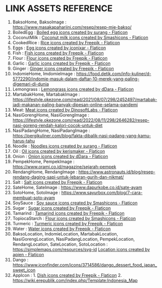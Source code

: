 #  LINK ASSETS REFERENCE

1. BaksoHome, BaksoImage : https://www.masakapahariini.com/resep/resep-mie-bakso/
2. BoiledEgg : <a href="https://www.flaticon.com/free-icons/boiled-egg" title="boiled egg icons">Boiled egg icons created by surang - Flaticon</a>
3. CoconutMilk : <a href="https://www.flaticon.com/free-icons/coconut-milk" title="coconut milk icons">Coconut milk icons created by Smashicons - Flaticon</a>
4. CookedRice : <a href="https://www.flaticon.com/free-icons/rice" title="rice icons">Rice icons created by Freepik - Flaticon</a>
5. Eggs : <a href="https://www.flaticon.com/free-icons/egg" title="egg icons">Egg icons created by iconixar - Flaticon</a>
6. Fish : <a href="https://www.flaticon.com/free-icons/fish" title="fish icons">Fish icons created by Freepik - Flaticon</a>
7. Flour : <a href="https://www.flaticon.com/free-icons/flour" title="flour icons">Flour icons created by Freepik - Flaticon</a>
8. Garlic : <a href="https://www.flaticon.com/free-icons/garlic" title="garlic icons">Garlic icons created by Freepik - Flaticon</a>
9. Ginger : <a href="https://www.flaticon.com/free-icons/ginger" title="ginger icons">Ginger icons created by Freepik - Flaticon</a>
10. IndomieHome, ImdomieImage : https://food.detik.com/info-kuliner/d-5772290/indomie-masuk-dalam-daftar-10-merek-yang-paling-digemari-di-dunia
11. Lemongrass : <a href="https://www.flaticon.com/free-icons/lemongrass" title="lemongrass icons">Lemongrass icons created by dDara - Flaticon</a>
12. MartabakHome, MartabakImage : https://lifestyle.okezone.com/read/2021/08/07/298/2452497/martabak-jadi-makanan-paling-banyak-dipesan-online-selama-pandemi
13. Meat: <a href="https://www.flaticon.com/free-icons/meat" title="meat icons">Meat icons created by DinosoftLabs - Flaticon</a>
14. NasiGorengHome, NasiGorengImage : https://lifestyle.okezone.com/read/2022/08/11/298/2646282/resep-nasi-goreng-rendah-kalori-cocok-untuk-diet
15. NasiPadangHome, NasiPadangImage : https://pergikuliner.com/blog/fakta-dibalik-nasi-padang-yang-kamu-harus-tahu
16. Noodle : <a href="https://www.flaticon.com/free-icons/noodles" title="noodles icons">Noodles icons created by surang - Flaticon</a>
17. Oil : <a href="https://www.flaticon.com/free-icons/oil" title="oil icons">Oil icons created by kerismaker - Flaticon</a>
18. Onion : <a href="https://www.flaticon.com/free-icons/onion" title="onion icons">Onion icons created by dDara - Flaticon</a>
19. PempekHome, PempekImage : https://www.orami.co.id/magazine/sejarah-pempek
20. RendangHome, RendangImage : https://www.astronauts.id/blog/resep-rendang-daging-sapi-untuk-lebaran-gurih-dan-nikmat/
21. Salt : <a href="https://www.flaticon.com/free-icons/salt" title="salt icons">Salt icons created by Freepik - Flaticon</a>
22. SateHome, SateImage : https://www.dapurkobe.co.id/sate-ayam
23. SotoHome, SotoImage : https://www.sayurbox.com/blog/7-cara-membuat-soto-ayam
24. SoySauce : <a href="https://www.flaticon.com/free-icons/soy-sauce" title="soy sauce icons">Soy sauce icons created by Smashicons - Flaticon</a>
25. Sugar : <a href="https://www.flaticon.com/free-icons/sugar" title="sugar icons">Sugar icons created by Freepik - Flaticon</a>
26. Tamarind : <a href="https://www.flaticon.com/free-icons/tamarind" title="tamarind icons">Tamarind icons created by Freepik - Flaticon</a>
27. TopiocaStarch : <a href="https://www.flaticon.com/free-icons/flour" title="flour icons">Flour icons created by Smashicons - Flaticon</a>
28. Turmeric : <a href="https://www.flaticon.com/free-icons/turmeric" title="turmeric icons">Turmeric icons created by Freepik - Flaticon</a>
29. Water : <a href="https://www.flaticon.com/free-icons/water" title="water icons">Water icons created by Freepik - Flaticon</a>
30. BaksoLocation, IndomieLocation, MartabakLocation, NasiGorengLocation, NasiPadangLocation, PempekLocation, RendangLocation, SateLocation, SotoLocation : https://simplemaps.com/resources/svg-id <a href="https://www.flaticon.com/free-icons/location" title="location icons">Location icons created by apien - Flaticon</a>
31. Dango : https://www.iconfinder.com/icons/3714586/dango_dessert_food_japan_sweet_icon
32. AppIcon :   1. <a href="https://www.flaticon.com/free-icons/dish" title="dish icons">Dish icons created by Freepik - Flaticon</a>
                2. https://wiki.erepublik.com/index.php/Template:Indonesia_Map
